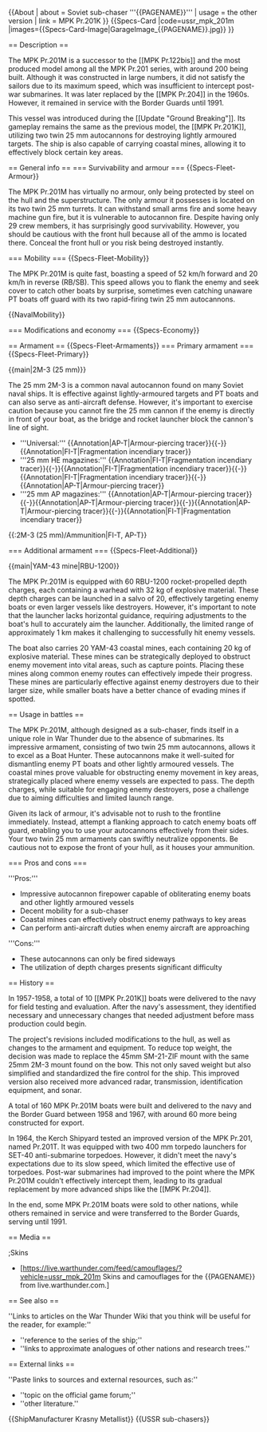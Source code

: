 {{About
| about = Soviet sub-chaser '''{{PAGENAME}}'''
| usage = the other version
| link = MPK Pr.201K
}}
{{Specs-Card
|code=ussr_mpk_201m
|images={{Specs-Card-Image|GarageImage_{{PAGENAME}}.jpg}}
}}

== Description ==
<!-- ''In the first part of the description, cover the history of the ship's creation and military application. In the second part, tell the reader about using this ship in the game. Add a screenshot: if a beginner player has a hard time remembering vehicles by name, a picture will help them identify the ship in question.'' -->
The MPK Pr.201M is a successor to the [[MPK Pr.122bis]] and the most produced model among all the MPK Pr.201 series, with around 200 being built. Although it was constructed in large numbers, it did not satisfy the sailors due to its maximum speed, which was insufficient to intercept post-war submarines. It was later replaced by the [[MPK Pr.204]] in the 1960s. However, it remained in service with the Border Guards until 1991.

This vessel was introduced during the [[Update "Ground Breaking"]]. Its gameplay remains the same as the previous model, the [[MPK Pr.201K]], utilizing two twin 25 mm autocannons for destroying lightly armoured targets. The ship is also capable of carrying coastal mines, allowing it to effectively block certain key areas.

== General info ==
=== Survivability and armour ===
{{Specs-Fleet-Armour}}
<!-- ''Talk about the vehicle's armour. Note the most well-defended and most vulnerable zones, e.g. the ammo magazine. Evaluate the composition of components and assemblies responsible for movement and manoeuvrability. Evaluate the survivability of the primary and secondary armaments separately. Don't forget to mention the size of the crew, which plays an important role in fleet mechanics. Save tips on preserving survivability for the "Usage in battles" section. If necessary, use a graphical template to show the most well-protected or most vulnerable points in the armour.'' -->
The MPK Pr.201M has virtually no armour, only being protected by steel on the hull and the superstructure. The only armour it possesses is located on its two twin 25 mm turrets. It can withstand small arms fire and some heavy machine gun fire, but it is vulnerable to autocannon fire. Despite having only 29 crew members, it has surprisingly good survivability. However, you should be cautious with the front hull because all of the ammo is located there. Conceal the front hull or you risk being destroyed instantly.

=== Mobility ===
{{Specs-Fleet-Mobility}}
<!-- ''Write about the ship's mobility. Evaluate its power and manoeuvrability, rudder rerouting speed, stopping speed at full tilt, with its maximum forward and reverse speed.'' -->
The MPK Pr.201M is quite fast, boasting a speed of 52 km/h forward and 20 km/h in reverse (RB/SB). This speed allows you to flank the enemy and seek cover to catch other boats by surprise, sometimes even catching unaware PT boats off guard with its two rapid-firing twin 25 mm autocannons.

{{NavalMobility}}

=== Modifications and economy ===
{{Specs-Economy}}

== Armament ==
{{Specs-Fleet-Armaments}}
=== Primary armament ===
{{Specs-Fleet-Primary}}
<!-- ''Provide information about the characteristics of the primary armament. Evaluate their efficacy in battle based on their reload speed, ballistics and the capacity of their shells. Add a link to the main article about the weapon: <code><nowiki>{{main|Weapon name (calibre)}}</nowiki></code>. Broadly describe the ammunition available for the primary armament, and provide recommendations on how to use it and which ammunition to choose.'' -->
{{main|2M-3 (25 mm)}}

The 25 mm 2M-3 is a common naval autocannon found on many Soviet naval ships. It is effective against lightly-armoured targets and PT boats and can also serve as anti-aircraft defense. However, it's important to exercise caution because you cannot fire the 25 mm cannon if the enemy is directly in front of your boat, as the bridge and rocket launcher block the cannon's line of sight.

* '''Universal:''' {{Annotation|AP-T|Armour-piercing tracer}}{{-}}{{Annotation|FI-T|Fragmentation incendiary tracer}}
* '''25 mm HE magazines:''' {{Annotation|FI-T|Fragmentation incendiary tracer}}{{-}}{{Annotation|FI-T|Fragmentation incendiary tracer}}{{-}}{{Annotation|FI-T|Fragmentation incendiary tracer}}{{-}}{{Annotation|AP-T|Armour-piercing tracer}}
* '''25 mm AP magazines:''' {{Annotation|AP-T|Armour-piercing tracer}}{{-}}{{Annotation|AP-T|Armour-piercing tracer}}{{-}}{{Annotation|AP-T|Armour-piercing tracer}}{{-}}{{Annotation|FI-T|Fragmentation incendiary tracer}}

{{:2M-3 (25 mm)/Ammunition|FI-T, AP-T}}

=== Additional armament ===
{{Specs-Fleet-Additional}}
<!-- ''Describe the available additional armaments of the ship: depth charges, mines, torpedoes. Talk about their positions, available ammunition and launch features such as dead zones of torpedoes. If there is no additional armament, remove this section.'' -->
{{main|YAM-43 mine|RBU-1200}}

The MPK Pr.201M is equipped with 60 RBU-1200 rocket-propelled depth charges, each containing a warhead with 32 kg of explosive material. These depth charges can be launched in a salvo of 20, effectively targeting enemy boats or even larger vessels like destroyers. However, it's important to note that the launcher lacks horizontal guidance, requiring adjustments to the boat's hull to accurately aim the launcher. Additionally, the limited range of approximately 1 km makes it challenging to successfully hit enemy vessels.

The boat also carries 20 YAM-43 coastal mines, each containing 20 kg of explosive material. These mines can be strategically deployed to obstruct enemy movement into vital areas, such as capture points. Placing these mines along common enemy routes can effectively impede their progress. These mines are particularly effective against enemy destroyers due to their larger size, while smaller boats have a better chance of evading mines if spotted.

== Usage in battles ==
<!-- ''Describe the technique of using this ship, the characteristics of her use in a team and tips on strategy. Abstain from writing an entire guide – don't try to provide a single point of view, but give the reader food for thought. Talk about the most dangerous opponents for this vehicle and provide recommendations on fighting them. If necessary, note the specifics of playing with this vehicle in various modes (AB, RB, SB).'' -->
The MPK Pr.201M, although designed as a sub-chaser, finds itself in a unique role in War Thunder due to the absence of submarines. Its impressive armament, consisting of two twin 25 mm autocannons, allows it to excel as a Boat Hunter. These autocannons make it well-suited for dismantling enemy PT boats and other lightly armoured vessels. The coastal mines prove valuable for obstructing enemy movement in key areas, strategically placed where enemy vessels are expected to pass. The depth charges, while suitable for engaging enemy destroyers, pose a challenge due to aiming difficulties and limited launch range.

Given its lack of armour, it's advisable not to rush to the frontline immediately. Instead, attempt a flanking approach to catch enemy boats off guard, enabling you to use your autocannons effectively from their sides. Your two twin 25 mm armaments can swiftly neutralize opponents. Be cautious not to expose the front of your hull, as it houses your ammunition.

=== Pros and cons ===
<!-- ''Summarise and briefly evaluate the vehicle in terms of its characteristics and combat effectiveness. Mark its pros and cons in the bulleted list. Try not to use more than 6 points for each of the characteristics. Avoid using categorical definitions such as "bad", "good" and the like - use substitutions with softer forms such as "inadequate" and "effective".'' -->

'''Pros:'''

* Impressive autocannon firepower capable of obliterating enemy boats and other lightly armoured vessels
* Decent mobility for a sub-chaser
* Coastal mines can effectively obstruct enemy pathways to key areas
* Can perform anti-aircraft duties when enemy aircraft are approaching

'''Cons:'''

* These autocannons can only be fired sideways
* The utilization of depth charges presents significant difficulty

== History ==
<!-- ''Describe the history of the creation and combat usage of the ship in more detail than in the introduction. If the historical reference turns out to be too long, take it to a separate article, taking a link to the article about the ship and adding a block "/History" (example: <nowiki>https://wiki.warthunder.com/(Ship-name)/History</nowiki>) and add a link to it here using the <code>main</code> template. Be sure to reference text and sources by using <code><nowiki><ref></ref></nowiki></code>, as well as adding them at the end of the article with <code><nowiki><references /></nowiki></code>. This section may also include the ship's dev blog entry (if applicable) and the in-game encyclopedia description (under <code><nowiki>=== In-game description ===</nowiki></code>, also if applicable).'' -->
In 1957-1958, a total of 10 [[MPK Pr.201K]] boats were delivered to the navy for field testing and evaluation. After the navy's assessment, they identified necessary and unnecessary changes that needed adjustment before mass production could begin.

The project's revisions included modifications to the hull, as well as changes to the armament and equipment. To reduce top weight, the decision was made to replace the 45mm SM-21-ZIF mount with the same 25mm 2M-3 mount found on the bow. This not only saved weight but also simplified and standardized the fire control for the ship. This improved version also received more advanced radar, transmission, identification equipment, and sonar.

A total of 160 MPK Pr.201M boats were built and delivered to the navy and the Border Guard between 1958 and 1967, with around 60 more being constructed for export.

In 1964, the Kerch Shipyard tested an improved version of the MPK Pr.201, named Pr.201T. It was equipped with two 400 mm torpedo launchers for SET-40 anti-submarine torpedoes. However, it didn't meet the navy's expectations due to its slow speed, which limited the effective use of torpedoes. Post-war submarines had improved to the point where the MPK Pr.201M couldn't effectively intercept them, leading to its gradual replacement by more advanced ships like the [[MPK Pr.204]].

In the end, some MPK Pr.201M boats were sold to other nations, while others remained in service and were transferred to the Border Guards, serving until 1991.

== Media ==
<!-- ''Excellent additions to the article would be video guides, screenshots from the game, and photos.'' -->

;Skins

* [https://live.warthunder.com/feed/camouflages/?vehicle=ussr_mpk_201m Skins and camouflages for the {{PAGENAME}} from live.warthunder.com.]

== See also ==
<!-- ''Links to articles on the War Thunder Wiki that you think will be useful for the reader, for example:''
* ''reference to the series of the ship;''
* ''links to approximate analogues of other nations and research trees.'' -->
''Links to articles on the War Thunder Wiki that you think will be useful for the reader, for example:''

* ''reference to the series of the ship;''
* ''links to approximate analogues of other nations and research trees.''

== External links ==
<!-- ''Paste links to sources and external resources, such as:''
* ''topic on the official game forum;''
* ''other literature.'' -->
''Paste links to sources and external resources, such as:''

* ''topic on the official game forum;''
* ''other literature.''

{{ShipManufacturer Krasny Metallist}}
{{USSR sub-chasers}}